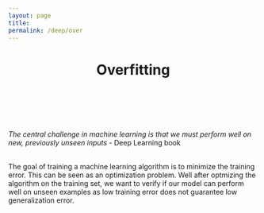 ```yaml
---
layout: page
title: 
permalink: /deep/over
---
```


  <header class="post-header">
    <h1 class="post-title">Overfitting</h1>
  </header>
  <br><br>
<p>
<i>The central challenge in machine learning is that we must perform well on new, previously unseen inputs </i> - Deep Learning book
<br><br>


<!-- Deep Learning Book - page 110 -->
The goal of training a machine learning algorithm is to minimize the training error. This can be seen as an optimization problem. Well after optmizing the algorithm on the training set, we want to verify if our model can perform well on unseen examples as low training error does not guarantee low generalization error. 

<br><br>